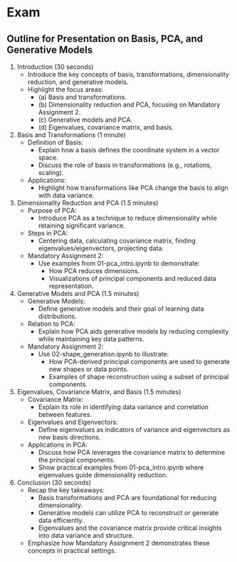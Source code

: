 # Exam

## Outline for Presentation on Basis, PCA, and Generative Models

1. Introduction (30 seconds)
    * Introduce the key concepts of basis, transformations, dimensionality reduction, and generative models.
    * Highlight the focus areas:
        * (a) Basis and transformations.
        * (b) Dimensionality reduction and PCA, focusing on Mandatory Assignment 2.
        * (c) Generative models and PCA.
        * (d) Eigenvalues, covariance matrix, and basis.
2. Basis and Transformations (1 minute)
    * Definition of Basis:
        * Explain how a basis defines the coordinate system in a vector space.
        * Discuss the role of basis in transformations (e.g., rotations, scaling).
    * Applications:
        * Highlight how transformations like PCA change the basis to align with data variance.
3. Dimensionality Reduction and PCA (1.5 minutes)
    * Purpose of PCA:
        * Introduce PCA as a technique to reduce dimensionality while retaining significant variance.
    * Steps in PCA:
        * Centering data, calculating covariance matrix, finding eigenvalues/eigenvectors, projecting data.
    * Mandatory Assignment 2:
        * Use examples from 01-pca_intro.ipynb to demonstrate:
            * How PCA reduces dimensions.
            * Visualizations of principal components and reduced data representation.
4. Generative Models and PCA (1.5 minutes)
    * Generative Models:
        * Define generative models and their goal of learning data distributions.
    * Relation to PCA:
        * Explain how PCA aids generative models by reducing complexity while maintaining key data patterns.
    * Mandatory Assignment 2:
        * Use 02-shape_generation.ipynb to illustrate:
            * How PCA-derived principal components are used to generate new shapes or data points.
            * Examples of shape reconstruction using a subset of principal components.
5. Eigenvalues, Covariance Matrix, and Basis (1.5 minutes)
    * Covariance Matrix:
        * Explain its role in identifying data variance and correlation between features.
    * Eigenvalues and Eigenvectors:
        * Define eigenvalues as indicators of variance and eigenvectors as new basis directions.
    * Applications in PCA:
        * Discuss how PCA leverages the covariance matrix to determine the principal components.
        * Show practical examples from 01-pca_intro.ipynb where eigenvalues guide dimensionality reduction.
6. Conclusion (30 seconds)
    * Recap the key takeaways:
        * Basis transformations and PCA are foundational for reducing dimensionality.
        * Generative models can utilize PCA to reconstruct or generate data efficiently.
        * Eigenvalues and the covariance matrix provide critical insights into data variance and structure.
    * Emphasize how Mandatory Assignment 2 demonstrates these concepts in practical settings.
